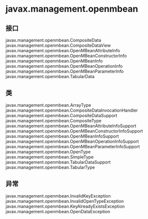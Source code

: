 # javax.management.openmbean

## 接口

javax.management.openmbean.CompositeData
javax.management.openmbean.CompositeDataView
javax.management.openmbean.OpenMBeanAttributeInfo
javax.management.openmbean.OpenMBeanConstructorInfo
javax.management.openmbean.OpenMBeanInfo
javax.management.openmbean.OpenMBeanOperationInfo
javax.management.openmbean.OpenMBeanParameterInfo
javax.management.openmbean.TabularData

## 类

javax.management.openmbean.ArrayType<T>
javax.management.openmbean.CompositeDataInvocationHandler
javax.management.openmbean.CompositeDataSupport
javax.management.openmbean.CompositeType
javax.management.openmbean.OpenMBeanAttributeInfoSupport
javax.management.openmbean.OpenMBeanConstructorInfoSupport
javax.management.openmbean.OpenMBeanInfoSupport
javax.management.openmbean.OpenMBeanOperationInfoSupport
javax.management.openmbean.OpenMBeanParameterInfoSupport
javax.management.openmbean.OpenType<T>
javax.management.openmbean.SimpleType<T>
javax.management.openmbean.TabularDataSupport
javax.management.openmbean.TabularType

## 异常

javax.management.openmbean.InvalidKeyException
javax.management.openmbean.InvalidOpenTypeException
javax.management.openmbean.KeyAlreadyExistsException
javax.management.openmbean.OpenDataException




